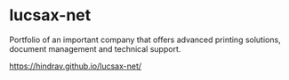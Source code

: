 # lucsax-net
Portfolio of an important company that offers advanced printing solutions, document management and technical support.

https://hindrav.github.io/lucsax-net/
